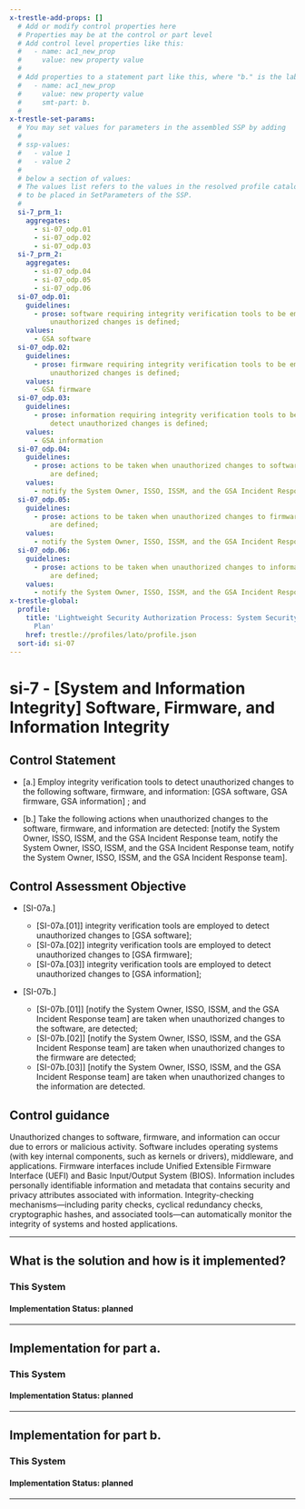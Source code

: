 ```yaml
---
x-trestle-add-props: []
  # Add or modify control properties here
  # Properties may be at the control or part level
  # Add control level properties like this:
  #   - name: ac1_new_prop
  #     value: new property value
  #
  # Add properties to a statement part like this, where "b." is the label of the target statement part
  #   - name: ac1_new_prop
  #     value: new property value
  #     smt-part: b.
  #
x-trestle-set-params:
  # You may set values for parameters in the assembled SSP by adding
  #
  # ssp-values:
  #   - value 1
  #   - value 2
  #
  # below a section of values:
  # The values list refers to the values in the resolved profile catalog, and the ssp-values represent new values
  # to be placed in SetParameters of the SSP.
  #
  si-7_prm_1:
    aggregates:
      - si-07_odp.01
      - si-07_odp.02
      - si-07_odp.03
  si-7_prm_2:
    aggregates:
      - si-07_odp.04
      - si-07_odp.05
      - si-07_odp.06
  si-07_odp.01:
    guidelines:
      - prose: software requiring integrity verification tools to be employed to detect
          unauthorized changes is defined;
    values:
      - GSA software
  si-07_odp.02:
    guidelines:
      - prose: firmware requiring integrity verification tools to be employed to detect
          unauthorized changes is defined;
    values:
      - GSA firmware
  si-07_odp.03:
    guidelines:
      - prose: information requiring integrity verification tools to be employed to
          detect unauthorized changes is defined;
    values:
      - GSA information
  si-07_odp.04:
    guidelines:
      - prose: actions to be taken when unauthorized changes to software are detected
          are defined;
    values:
      - notify the System Owner, ISSO, ISSM, and the GSA Incident Response team
  si-07_odp.05:
    guidelines:
      - prose: actions to be taken when unauthorized changes to firmware are detected
          are defined;
    values:
      - notify the System Owner, ISSO, ISSM, and the GSA Incident Response team
  si-07_odp.06:
    guidelines:
      - prose: actions to be taken when unauthorized changes to information are detected
          are defined;
    values:
      - notify the System Owner, ISSO, ISSM, and the GSA Incident Response team
x-trestle-global:
  profile:
    title: 'Lightweight Security Authorization Process: System Security and Privacy
      Plan'
    href: trestle://profiles/lato/profile.json
  sort-id: si-07
---
```


# si-7 - \[System and Information Integrity\] Software, Firmware, and Information Integrity

## Control Statement

- \[a.\] Employ integrity verification tools to detect unauthorized changes to the following software, firmware, and information: [GSA software, GSA firmware, GSA information] ; and

- \[b.\] Take the following actions when unauthorized changes to the software, firmware, and information are detected: [notify the System Owner, ISSO, ISSM, and the GSA Incident Response team, notify the System Owner, ISSO, ISSM, and the GSA Incident Response team, notify the System Owner, ISSO, ISSM, and the GSA Incident Response team].

## Control Assessment Objective

- \[SI-07a.\]

  - \[SI-07a.[01]\] integrity verification tools are employed to detect unauthorized changes to [GSA software];
  - \[SI-07a.[02]\] integrity verification tools are employed to detect unauthorized changes to [GSA firmware];
  - \[SI-07a.[03]\] integrity verification tools are employed to detect unauthorized changes to [GSA information];

- \[SI-07b.\]

  - \[SI-07b.[01]\] [notify the System Owner, ISSO, ISSM, and the GSA Incident Response team] are taken when unauthorized changes to the software, are detected;
  - \[SI-07b.[02]\] [notify the System Owner, ISSO, ISSM, and the GSA Incident Response team] are taken when unauthorized changes to the firmware are detected;
  - \[SI-07b.[03]\] [notify the System Owner, ISSO, ISSM, and the GSA Incident Response team] are taken when unauthorized changes to the information are detected.

## Control guidance

Unauthorized changes to software, firmware, and information can occur due to errors or malicious activity. Software includes operating systems (with key internal components, such as kernels or drivers), middleware, and applications. Firmware interfaces include Unified Extensible Firmware Interface (UEFI) and Basic Input/Output System (BIOS). Information includes personally identifiable information and metadata that contains security and privacy attributes associated with information. Integrity-checking mechanisms—including parity checks, cyclical redundancy checks, cryptographic hashes, and associated tools—can automatically monitor the integrity of systems and hosted applications.

______________________________________________________________________

## What is the solution and how is it implemented?

<!-- For implementation status enter one of: implemented, partial, planned, alternative, not-applicable -->

<!-- Note that the list of rules under ### Rules: is read-only and changes will not be captured after assembly to JSON -->

### This System

<!-- Add implementation prose for the main This System component for control: si-7 -->

#### Implementation Status: planned

______________________________________________________________________

## Implementation for part a.

### This System

<!-- Add implementation prose for the main This System component for control: si-7_smt.a -->

#### Implementation Status: planned

______________________________________________________________________

## Implementation for part b.

### This System

<!-- Add implementation prose for the main This System component for control: si-7_smt.b -->

#### Implementation Status: planned

______________________________________________________________________
